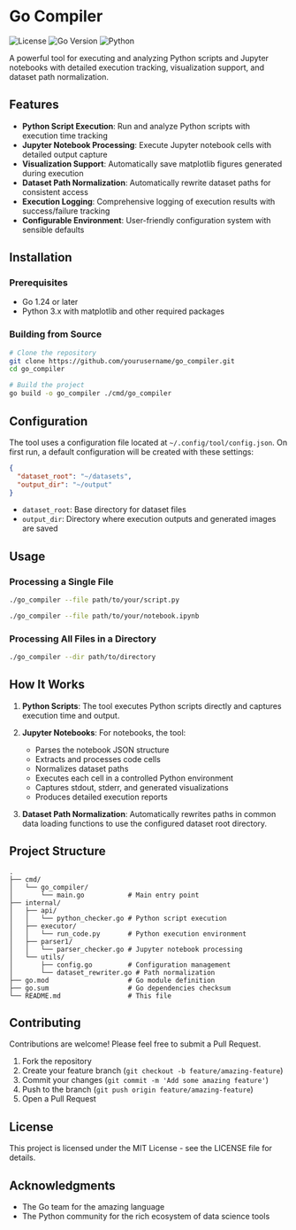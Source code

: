 # Go Compiler

![License](https://img.shields.io/badge/license-MIT-blue.svg)
![Go Version](https://img.shields.io/badge/go-1.24-blue.svg)
![Python](https://img.shields.io/badge/python-3.x-green.svg)

A powerful tool for executing and analyzing Python scripts and Jupyter notebooks with detailed execution tracking, visualization support, and dataset path normalization.

## Features

- **Python Script Execution**: Run and analyze Python scripts with execution time tracking
- **Jupyter Notebook Processing**: Execute Jupyter notebook cells with detailed output capture
- **Visualization Support**: Automatically save matplotlib figures generated during execution
- **Dataset Path Normalization**: Automatically rewrite dataset paths for consistent access
- **Execution Logging**: Comprehensive logging of execution results with success/failure tracking
- **Configurable Environment**: User-friendly configuration system with sensible defaults

## Installation

### Prerequisites

- Go 1.24 or later
- Python 3.x with matplotlib and other required packages

### Building from Source

```bash
# Clone the repository
git clone https://github.com/yourusername/go_compiler.git
cd go_compiler

# Build the project
go build -o go_compiler ./cmd/go_compiler
```

## Configuration

The tool uses a configuration file located at `~/.config/tool/config.json`. On first run, a default configuration will be created with these settings:

```json
{
  "dataset_root": "~/datasets",
  "output_dir": "~/output"
}
```

- `dataset_root`: Base directory for dataset files
- `output_dir`: Directory where execution outputs and generated images are saved

## Usage

### Processing a Single File

```bash
./go_compiler --file path/to/your/script.py
```

```bash
./go_compiler --file path/to/your/notebook.ipynb
```

### Processing All Files in a Directory

```bash
./go_compiler --dir path/to/directory
```

## How It Works

1. **Python Scripts**: The tool executes Python scripts directly and captures execution time and output.

2. **Jupyter Notebooks**: For notebooks, the tool:
   - Parses the notebook JSON structure
   - Extracts and processes code cells
   - Normalizes dataset paths
   - Executes each cell in a controlled Python environment
   - Captures stdout, stderr, and generated visualizations
   - Produces detailed execution reports

3. **Dataset Path Normalization**: Automatically rewrites paths in common data loading functions to use the configured dataset root directory.

## Project Structure

```
.
├── cmd/
│   └── go_compiler/
│       └── main.go           # Main entry point
├── internal/
│   ├── api/
│   │   └── python_checker.go # Python script execution
│   ├── executor/
│   │   └── run_code.py       # Python execution environment
│   ├── parser1/
│   │   └── parser_checker.go # Jupyter notebook processing
│   └── utils/
│       ├── config.go         # Configuration management
│       └── dataset_rewriter.go # Path normalization
├── go.mod                    # Go module definition
├── go.sum                    # Go dependencies checksum
└── README.md                 # This file
```

## Contributing

Contributions are welcome! Please feel free to submit a Pull Request.

1. Fork the repository
2. Create your feature branch (`git checkout -b feature/amazing-feature`)
3. Commit your changes (`git commit -m 'Add some amazing feature'`)
4. Push to the branch (`git push origin feature/amazing-feature`)
5. Open a Pull Request

## License

This project is licensed under the MIT License - see the LICENSE file for details.

## Acknowledgments

- The Go team for the amazing language
- The Python community for the rich ecosystem of data science tools
